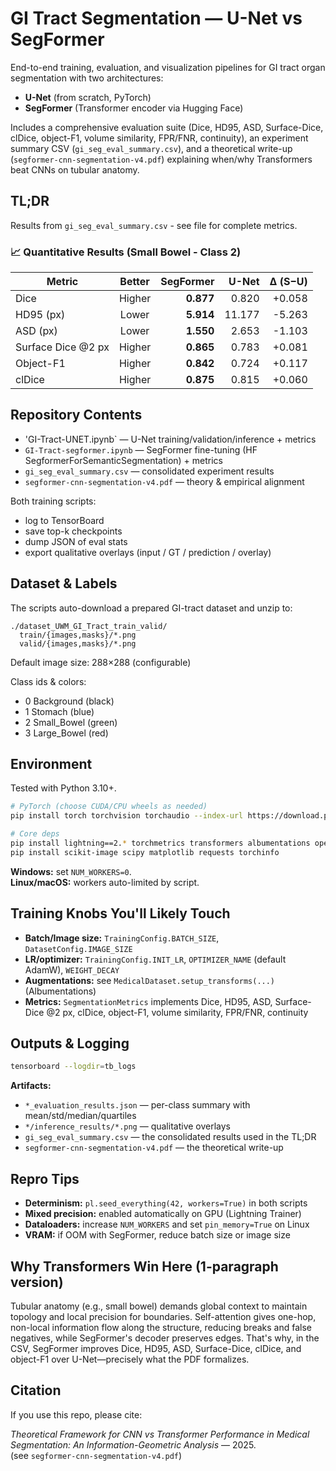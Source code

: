 # GI Tract Segmentation — U-Net vs SegFormer

End-to-end training, evaluation, and visualization pipelines for GI tract organ segmentation with two architectures:

- **U-Net** (from scratch, PyTorch)
- **SegFormer** (Transformer encoder via Hugging Face)

Includes a comprehensive evaluation suite (Dice, HD95, ASD, Surface-Dice, clDice, object-F1, volume similarity, FPR/FNR, continuity), an experiment summary CSV (`gi_seg_eval_summary.csv`), and a theoretical write-up (`segformer-cnn-segmentation-v4.pdf`) explaining when/why Transformers beat CNNs on tubular anatomy.

## TL;DR

Results from `gi_seg_eval_summary.csv` - see file for complete metrics.

### 📈 Quantitative Results (Small Bowel - Class 2)

| Metric               | Better | SegFormer | U-Net | Δ (S−U) |
|----------------------|:------:|---------:|------:|--------:|
| Dice                 | Higher | **0.877** | 0.820 | +0.058 |
| HD95 (px)            | Lower  | **5.914** | 11.177 | -5.263 |
| ASD (px)             | Lower  | **1.550** | 2.653 | -1.103 |
| Surface Dice @2 px   | Higher | **0.865** | 0.783 | +0.081 |
| Object-F1            | Higher | **0.842** | 0.724 | +0.117 |
| clDice               | Higher | **0.875** | 0.815 | +0.060 |

## Repository Contents

- 'GI-Tract-UNET.ipynb` — U-Net training/validation/inference + metrics
- `GI-Tract-segformer.ipynb` — SegFormer fine-tuning (HF SegformerForSemanticSegmentation) + metrics
- `gi_seg_eval_summary.csv` — consolidated experiment results
- `segformer-cnn-segmentation-v4.pdf` — theory & empirical alignment

Both training scripts:
- log to TensorBoard
- save top-k checkpoints
- dump JSON of eval stats
- export qualitative overlays (input / GT / prediction / overlay)

## Dataset & Labels

The scripts auto-download a prepared GI-tract dataset and unzip to:

```
./dataset_UWM_GI_Tract_train_valid/
  train/{images,masks}/*.png
  valid/{images,masks}/*.png
```

Default image size: 288×288 (configurable)

Class ids & colors:
- 0 Background (black)
- 1 Stomach (blue)
- 2 Small_Bowel (green)
- 3 Large_Bowel (red)

## Environment

Tested with Python 3.10+.

```bash
# PyTorch (choose CUDA/CPU wheels as needed)
pip install torch torchvision torchaudio --index-url https://download.pytorch.org/whl/cu121

# Core deps
pip install lightning==2.* torchmetrics transformers albumentations opencv-python-headless
pip install scikit-image scipy matplotlib requests torchinfo
```

**Windows:** set `NUM_WORKERS=0`.  
**Linux/macOS:** workers auto-limited by script.



## Training Knobs You'll Likely Touch

- **Batch/Image size:** `TrainingConfig.BATCH_SIZE`, `DatasetConfig.IMAGE_SIZE`
- **LR/optimizer:** `TrainingConfig.INIT_LR`, `OPTIMIZER_NAME` (default AdamW), `WEIGHT_DECAY`
- **Augmentations:** see `MedicalDataset.setup_transforms(...)` (Albumentations)
- **Metrics:** `SegmentationMetrics` implements Dice, HD95, ASD, Surface-Dice @2 px, clDice, object-F1, volume similarity, FPR/FNR, continuity

## Outputs & Logging

```bash
tensorboard --logdir=tb_logs
```

**Artifacts:**
- `*_evaluation_results.json` — per-class summary with mean/std/median/quartiles
- `*/inference_results/*.png` — qualitative overlays
- `gi_seg_eval_summary.csv` — the consolidated results used in the TL;DR
- `segformer-cnn-segmentation-v4.pdf` — the theoretical write-up

## Repro Tips

- **Determinism:** `pl.seed_everything(42, workers=True)` in both scripts
- **Mixed precision:** enabled automatically on GPU (Lightning Trainer)
- **Dataloaders:** increase `NUM_WORKERS` and set `pin_memory=True` on Linux
- **VRAM:** if OOM with SegFormer, reduce batch size or image size

## Why Transformers Win Here (1-paragraph version)

Tubular anatomy (e.g., small bowel) demands global context to maintain topology and local precision for boundaries. Self-attention gives one-hop, non-local information flow along the structure, reducing breaks and false negatives, while SegFormer's decoder preserves edges. That's why, in the CSV, SegFormer improves Dice, HD95, ASD, Surface-Dice, clDice, and object-F1 over U-Net—precisely what the PDF formalizes.

## Citation

If you use this repo, please cite:

*Theoretical Framework for CNN vs Transformer Performance in Medical Segmentation: An Information-Geometric Analysis* — 2025.  
(see `segformer-cnn-segmentation-v4.pdf`)
